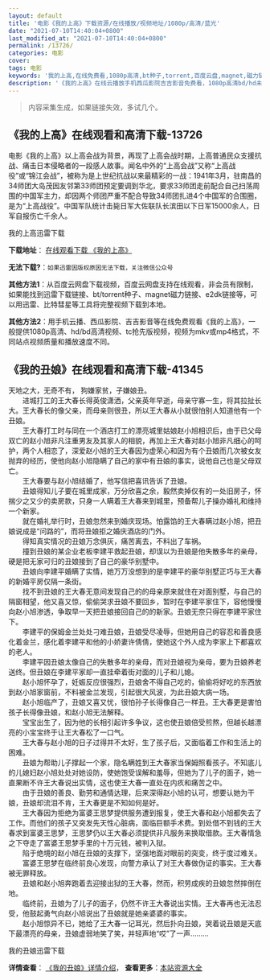 ```yaml
---
layout: default
title: '电影《我的上高》下载资源/在线播放/视频地址/1080p/高清/蓝光'
date: "2021-07-10T14:40:04+0800"
last_modified_at: "2021-07-10T14:40:04+0800"
permalink: /13726/
categories: 电影
cover:
tags: 电影
keywords: '我的上高,在线免费看,1080p高清,bt种子,torrent,百度云盘,magnet,磁力链,迅雷下载资源'
description: '《我的上高》在线云播放手机西瓜影院吉吉影音免费看，1080p高清bd/hd未删减完整版和tc抢先枪版，mkv/mp4格式，附带bt/torrent种子、magnet/磁力链、百度云盘、网盘资源迅雷下载链接'
---
```


>内容采集生成，如果链接失效，多试几个。


## 《我的上高》在线观看和高清下载-13726

电影《我的上高》以上高会战为背景，再现了上高会战时期，上高普通民众支援抗战、痛击日本侵略者的一段感人故事。闻名中外的“上高会战”又称“上高战役”或“锦江会战”，被称为是上世纪抗战以来最精彩的一战：1941年3月，驻南昌的34师团大岛茂因友邻第33师团预定要调到华北，要求33师团走前配合自己扫荡周围的中国军主力，却因两个师团严重不配合导致34师团扎进4个中国军的合围圈，是为“上高战役”。中国军队统计击毙日军大佐联队长滨田以下日军15000余人，日军自报伤亡千余人。


我的上高迅雷下载

**下载地址**： [在线观看下载 《我的上高》](https://www.993dy.com//vod-detail-id-28167.html) 


**无法下载?**：`如果迅雷因版权原因无法下载，关注微信公众号 `

**其他方法1**：从百度云网盘下载视频，百度云网盘支持在线观看，非会员有限制，如果能找到迅雷下载链接、bt/torrent种子、magnet磁力链接、e2dk链接等，可以用迅雷、比特彗星等工具将完整视频下载到本地。

**其他方法2**：用手机云播、西瓜影院、吉吉影音等在线免费观看《我的上高》，一般提供1080p高清、hd/bd高清视频、tc抢先版视频，视频为mkv或mp4格式，不同站点视频质量和播放速度不同。


## 《我的丑娘》在线观看和高清下载-41345

天地之大，无奇不有， 狗嫌家贫，子嫌娘丑。<br />　　进城打工的王大春长得英俊潇洒，父亲英年早逝，母亲守寡一生，将其拉扯长大。王大春长的像父亲，而母亲则很丑，所以王大春从小就很怕别人知道他有一个丑娘。<br />　　王大春打工时与同在一个酒店打工的漂亮城里姑娘赵小旭相识后，由于已父母双亡的赵小旭非凡注重男友及其家人的相貌，再加上王大春对赵小旭非凡细心的呵护，两个人相恋了，深爱赵小旭的王大春因为虚荣心和因为有个丑娘而几次被女友抛弃的经历，使他向赵小旭隐瞒了自己的家中有丑娘的事实，说他自己也是父母双亡。<br />　　王大春要与赵小旭结婚了，他写信把喜讯告诉了丑娘。<br />　　丑娘得知儿子要在城里成家，万分欣喜之余，毅然卖掉仅有的一处旧房子，怀揣少之又少的卖房款，只身一人瞒着王大春来到城里，预备帮儿子操办婚礼和维持一个新家。<br />　　就在婚礼举行时，丑娘忽然来到婚庆现场。怕露馅的王大春瞒过赵小旭，把丑娘说成是&ldquo;问路的&rdquo;，而将丑娘拒之婚庆酒店的门外。<br />　　得知真实情况的丑娘万念俱灰，痛苦离去，不料出了车祸。<br />　　撞到丑娘的某企业老板李建平救起丑娘，却误以为丑娘是他失散多年的亲母，硬是把无家可归的丑娘接到了自己的豪华别墅中。<br />　　丑娘向李建平婚瞒了实情，她万万没想到的是李建平的豪华别墅正巧与王大春的新婚平房仅隔一条街。<br />　　找不到丑娘的王大春无意间发现自己的的母亲原来就住在对面别墅，与自己的隔窗相望，他又喜又惊，偷偷哭求丑娘不要回乡，暂时在李建平家住下，容他慢慢向赵小旭渗透，争取早一天把丑娘接回自己的的新家。丑娘无奈只得在李建平家住下。<br />　　李建平的保姆金兰处处刁难丑娘，丑娘受尽凌辱，但她用自己的容忍和善良感化着金兰，感化着李建平和他的小娇妻许倩倩，使她这个外人成为李家上下都喜欢的老人。<br />　　李建平因丑娘太像自己的失散多年的亲母，而对丑娘视为亲母，要为丑娘养老送终。但丑娘在李建平家却一直挂牵着街对面的儿子和儿媳。<br />　　赵小旭怀孕了，妊娠反应很强烈，丑娘舍不得自己吃的，偷偷将好吃的东西放到赵小旭家窗前，不料被金兰发现，引起很大风波，为此丑娘大病一场。<br />　　赵小旭临产了，丑娘又喜又忧，很怕孙子长得像自己一样丑。王大春更是害怕孩子长得像丑娘，和赵小旭无法解释。<br />　　宝宝出生了，因为他的长相引起许多争议，这也使丑娘倍受煎熬，但越长越漂亮的小宝宝终于让王大春松了一口气。<br />　　王大春与赵小旭的日子过得并不太好，生了孩子后，又面临着工作和生活上的困难。<br />　　丑娘为帮助儿子撑起一个家，隐名瞒姓到王大春家当保姆照看孩子。不知底儿的儿媳妇赵小旭处处对她设防，使她饱受误解和羞辱，但她为了儿子的面子，她一直果断不许王大春说出实情，这也使王大春一直处在内疚和痛苦之中。<br />　　由于丑娘的善良、勤劳和通情达理，后来深得赵小旭的认可，想要认她为干娘，丑娘却流泪不肯，王大春更是不知如何是好。<br />　　王大春因为拒绝为富婆王思梦提供服务遭到报复，使王大春和赵小旭都失去了工作。而他们的孩子又突发先天性心脏病，面临巨额手术费。到处借不到钱的王大春求到富婆王思梦，王思梦仍以王大春必须提供非凡服务来换取借款。王大春情急之下夺走了富婆王思梦手里的十万元钱，被判入狱。<br />　　陷于绝境的赵小旭在丑娘的支撑下，坚强地面对眼前的突变，终于度过难关。<br />　　富婆王思梦在临终前良心发现，向警方承认了对王大春做伪证的事实。王大春被无罪释放。<br />　　丑娘和赵小旭奔跑着去迎接出狱的王大春，然而，积劳成疾的丑娘忽然摔倒在地。<br />　　临终前，丑娘为了儿子的面子，仍然不许王大春说出实情。王大春再也无法忍受，他鼓起勇气向赵小旭说出了丑娘就是她亲婆婆的事实。<br />　　赵小旭惊异不已，她给了王大春一记耳光，然后扑向丑娘，哭着说丑娘是天底下最漂亮的母亲，丑娘虚弱地笑了笑，并轻声地&ldquo;哎&rdquo;了一声.........


我的丑娘迅雷下载

**详情查看**： [《我的丑娘》详情介绍](/movie/41345/)， **查看更多**：[本站资源大全](/movie/t/all/)


